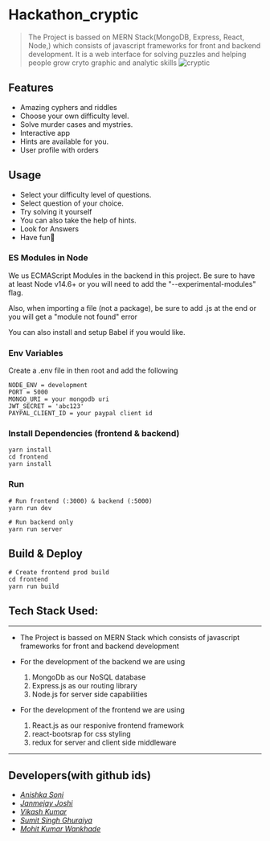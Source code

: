 # Hackathon_cryptic

> The Project is bassed on MERN Stack(MongoDB, Express, React, Node,) which consists of javascript frameworks for front and backend development.
> It is a web interface for solving puzzles and helping people grow cryto graphic and analytic skills
![cryptic]()


## Features

- Amazing cyphers and riddles 
- Choose your own difficulty level.
- Solve murder cases and mystries.
- Interactive app
- Hints are available for you.
- User profile with orders


## Usage

- Select your difficulty level of questions.
- Select question of your choice.
- Try solving it yourself
- You can also take the help of hints.
- Look for Answers
- Have fun🥳

### ES Modules in Node

We us ECMAScript Modules in the backend in this project. Be sure to have at least Node v14.6+ or you will need to add the "--experimental-modules" flag.

Also, when importing a file (not a package), be sure to add .js at the end or you will get a "module not found" error

You can also install and setup Babel if you would like.

### Env Variables

Create a .env file in then root and add the following

```
NODE_ENV = development
PORT = 5000
MONGO_URI = your mongodb uri
JWT_SECRET = 'abc123'
PAYPAL_CLIENT_ID = your paypal client id
```

### Install Dependencies (frontend & backend)

```
yarn install
cd frontend
yarn install
```

### Run

```
# Run frontend (:3000) & backend (:5000)
yarn run dev

# Run backend only
yarn run server
```

## Build & Deploy

```
# Create frontend prod build
cd frontend
yarn run build
```

## Tech Stack Used:

---

- The Project is bassed on MERN Stack which consists of javascript frameworks for front and backend development

- For the development of the backend we are using
        
    1. MongoDb as our NoSQL database
    2. Express.js as our routing library
    3. Node.js for server side capabilities

- For the development of the frontend we are using

    1. React.js as our responive frontend framework
    2. react-bootsrap for css styling
    3. redux for server and client side middleware
---


## Developers(with github ids)

- [_Anishka Soni_](https://www.github.com/theani20)
- [_Janmejay Joshi_](https://www.github.com/Janmejay-Joshi)
- [_Vikash Kumar_](https://www.github.com/Codefreak69)
- [_Sumit Singh Ghuraiya_](https://www.github.com/sumitsinghghuraiya)
- [_Mohit Kumar Wankhade_](https://www.github.com/Mohit-Wankhade)

 
